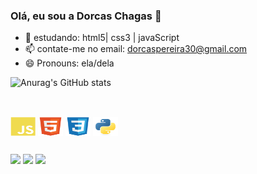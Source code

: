 ### Olá, eu sou a Dorcas Chagas 👋


- 🌱 estudando: html5| css3 | javaScript
- 📫 contate-me no email: dorcaspereira30@gmail.com
- 😄 Pronouns: ela/dela

![Anurag's GitHub stats](https://github-readme-stats.vercel.app/api?username=dorcaschagas&theme=dark&show_icons=true)
##

<div style="display: inline_block"><br>
  <img align="center" alt="Dorcas-Js" height="30" width="40" src="https://raw.githubusercontent.com/devicons/devicon/master/icons/javascript/javascript-plain.svg">
  <img align="center" alt="Dorcas-HTML" height="30" width="40" src="https://raw.githubusercontent.com/devicons/devicon/master/icons/html5/html5-original.svg">
  <img align="center" alt="Dorcas-CSS" height="30" width="40" src="https://raw.githubusercontent.com/devicons/devicon/master/icons/css3/css3-original.svg">
  <img align="center" alt="Dorcas-Python" height="30" width="40" src="https://raw.githubusercontent.com/devicons/devicon/master/icons/python/python-original.svg">
  </div>

##

<div>
  <a href="https://discord.gg/1086264186125946960" target="_blank"><img src="https://img.shields.io/badge/Discord-7289DA?style=for-the-badge&logo= discord&logoColor=white"   target="_blank"></a>
    <a href = "mailto:dorcaspereira30@gmail.com"><img src="https://img.shields.io/badge/-Gmail-%23333?style=for-the-badge&logo=gmail&logoColor=white" alvo ="_blank"></a>
    <a href="https://www.linkedin.com/in/dorcas-chagas-a828361a1/" target="_blank"><img src="https://img.shields.io/badge/-LinkedIn-%230077B5?style=for-the-badge&logo=linkedin&logoColor=white" target="_blank"></a>
</div>
